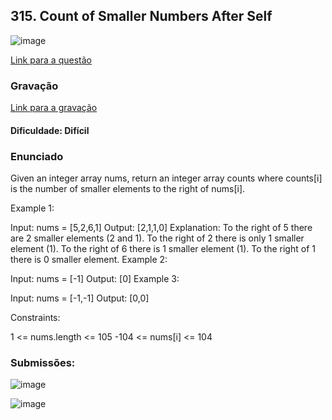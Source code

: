 ## 315. Count of Smaller Numbers After Self

![image](https://github.com/user-attachments/assets/791d77e5-3143-4ce8-9b78-aeec3a57dc49)

[Link para a questão](https://leetcode.com/problems/count-of-smaller-numbers-after-self/description/)

### Gravação

[Link para a gravação]()

#### Dificuldade: Difícil

### Enunciado

Given an integer array nums, return an integer array counts where counts[i] is the number of smaller elements to the right of nums[i].

Example 1:

Input: nums = [5,2,6,1]
Output: [2,1,1,0]
Explanation:
To the right of 5 there are 2 smaller elements (2 and 1).
To the right of 2 there is only 1 smaller element (1).
To the right of 6 there is 1 smaller element (1).
To the right of 1 there is 0 smaller element.
Example 2:

Input: nums = [-1]
Output: [0]
Example 3:

Input: nums = [-1,-1]
Output: [0,0]
 

Constraints:

1 <= nums.length <= 105
-104 <= nums[i] <= 104

### Submissões: 

![image](https://github.com/user-attachments/assets/a843380f-2c6b-4098-94fc-64e647ce7395)

![image](https://github.com/user-attachments/assets/0cae4ed1-5e72-4342-9624-3b0678c0f1d2)



